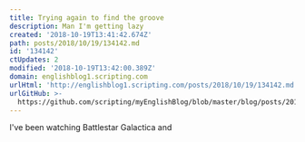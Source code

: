 ```yaml
---
title: Trying again to find the groove
description: Man I'm getting lazy
created: '2018-10-19T13:41:42.674Z'
path: posts/2018/10/19/134142.md
id: '134142'
ctUpdates: 2
modified: '2018-10-19T13:42:00.389Z'
domain: englishblog1.scripting.com
urlHtml: 'http://englishblog1.scripting.com/posts/2018/10/19/134142.md'
urlGitHub: >-
  https://github.com/scripting/myEnglishBlog/blob/master/blog/posts/2018/10/19/134142.md
---
```

I've been watching Battlestar Galactica and
